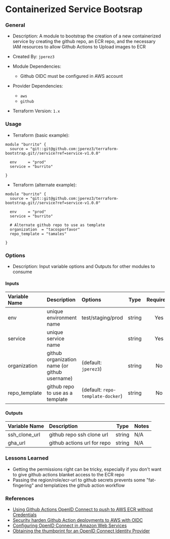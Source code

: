 # Containerized Service Bootsrap

### General

* Description: A module to bootstrap the creation of a new containerized service by creating the github repo, an ECR repo, and the necessary IAM resources to allow Github Actions to Upload images to ECR
* Created By: `jperez3`
* Module Dependencies:
  * Github OIDC must be configured in AWS account

* Provider Dependencies:
  * `aws`
  * `github`
* Terraform Version: `1.x`


### Usage

* Terraform (basic example):

```hcl
module "burrito" {
  source = "git::git@github.com:jperez3/terraform-bootstrap.git//service?ref=service-v1.0.0"

  env     = "prod"
  service = "burrito"

}

```

* Terraform (alternate example):

```hcl
module "burrito" {
  source = "git::git@github.com:jperez3/terraform-bootstrap.git//service?ref=service-v1.0.0"

  env     = "prod"
  service = "burrito"

  # Alternate github repo to use as template
  organization  = "tacosporfavor"
  repo_template = "tamales"

}
```

### Options

* Description: Input variable options and Outputs for other modules to consume

#### Inputs

| Variable Name | Description                                   | Options                           |  Type  | Required? | Notes |
| :------------ | :-------------------------------------------- | :-------------------------------- | :----: | :-------: | :---- |
| env           | unique environment name                       | test/staging/prod                 | string |    Yes    | N/A   |
| service       | unique service name                           |                                   | string |    Yes    | N/A   |
| organization  | github organization name (or github username) | (default: `jperez3`)              | string |    No     | N/A   |
| repo_template | github repo to use as a template              | (default: `repo-template-docker`) | string |    No     | N/A   |


#### Outputs

| Variable Name | Description                 |  Type  | Notes |
| :------------ | :-------------------------- | :----: | :---- |
| ssh_clone_url | github repo ssh clone url   | string | N/A   |
| gha_url       | github actions url for repo | string | N/A   |

### Lessons Learned

* Getting the permissions right can be tricky, especially if you don't want to give github actions blanket access to the ECR repo
* Passing the region/role/ecr-url to github secrets prevents some "fat-fingering" and templatizes the github action workflow


### References

* [Using Github Actions OpenID Connect to push to AWS ECR without Credentials](https://blog.tedivm.com/guides/2021/10/github-actions-push-to-aws-ecr-without-credentials-oidc/)
* [Security harden Github Action deployments to AWS with OIDC](https://www.jerrychang.ca/writing/security-harden-github-actions-deployments-to-aws-with-oidc)
* [Configuring OpenID Connect in Amazon Web Services](https://docs.github.com/en/actions/deployment/security-hardening-your-deployments/configuring-openid-connect-in-amazon-web-services)
* [Obtaining the thumbprint for an OpenID Connect Identity Provider](https://docs.aws.amazon.com/IAM/latest/UserGuide/id_roles_providers_create_oidc_verify-thumbprint.html)
